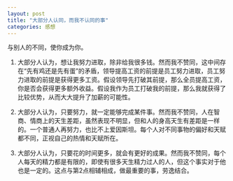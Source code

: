 ```yaml
---
layout: post
title: "大部分人认同，而我不认同的事"
categories: 感想
---
```

与别人的不同，使你成为你。

1. 大部分人认为，想让我努力进取，除非给我很多钱。然而我不赞同，这中间存在“先有鸡还是先有蛋”的矛盾，领导提高工资的前提是员工努力进取，员工努力进取的前提是获得更多工资。假设领导先打破其前提，那么全员提高工资，你是否会获得更多额外收益。假设我作为员工打破我的前提，那么我就获得了比较优势，从而大大提升了加薪的可能性。

2. 大部分人认为，只要努力，就一定能够完成某件事。然而我不赞同，人在智商、情商上的天生差距，虽然表现不明显，但和人的身高天生有差距是一样的。一个普通人再努力，也比不上爱因斯坦。每个人对不同事物的偏好和天赋都不同，正视自己的热情和天赋所在。

3. 大部分人认为，只要花的时间更多，就会有更好的成果。然而我不赞同，每个人每天的精力都是有限的，即使有很多天生精力过人的人，但这个事实对于他也是一定的。这点与第2点相辅相成，做最重要的事，劳逸结合。